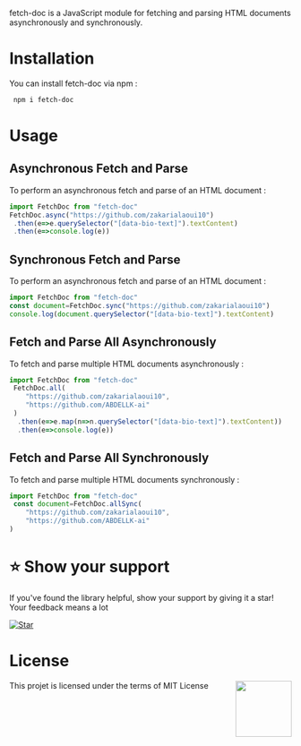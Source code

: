 fetch-doc is a JavaScript module for fetching and parsing HTML documents asynchronously and synchronously.   
    
# Installation
 You can install fetch-doc via npm :
 ```bash
  npm i fetch-doc
 ```
# Usage 
## Asynchronous Fetch and Parse
To perform an asynchronous fetch and parse of an HTML document :
```js
import FetchDoc from "fetch-doc"
FetchDoc.async("https://github.com/zakarialaoui10")
 .then(e=>e.querySelector("[data-bio-text]").textContent)
 .then(e=>console.log(e))
``` 
## Synchronous Fetch and Parse
To perform an asynchronous fetch and parse of an HTML document :
```js
import FetchDoc from "fetch-doc"
const document=FetchDoc.sync("https://github.com/zakarialaoui10")
console.log(document.querySelector("[data-bio-text]").textContent)
``` 
## Fetch and Parse All Asynchronously
To fetch and parse multiple HTML documents asynchronously :
```js
import FetchDoc from "fetch-doc"
 FetchDoc.all(
    "https://github.com/zakarialaoui10",
    "https://github.com/ABDELLK-ai"
 )
  .then(e=>e.map(n=>n.querySelector("[data-bio-text]").textContent))
  .then(e=>console.log(e))
```
## Fetch and Parse All Synchronously
To fetch and parse multiple HTML documents synchronously :
```js
import FetchDoc from "fetch-doc"
 const document=FetchDoc.allSync(
    "https://github.com/zakarialaoui10",
    "https://github.com/ABDELLK-ai"
)
```

# ⭐️ Show your support <a name="support"></a>

If you've found the library helpful, show your support by giving it a star! Your feedback means a lot

[![Star](https://img.shields.io/github/stars/zakarialaoui10/fetch-dom?style=social)](https://github.com/zakarialaoui10/fetch-dom)

# License 
This projet is licensed under the terms of MIT License 
<img src="https://img.shields.io/github/license/zakarialaoui10/zikojs?color=rgb%2820%2C21%2C169%29" width="100" align="right">


 
